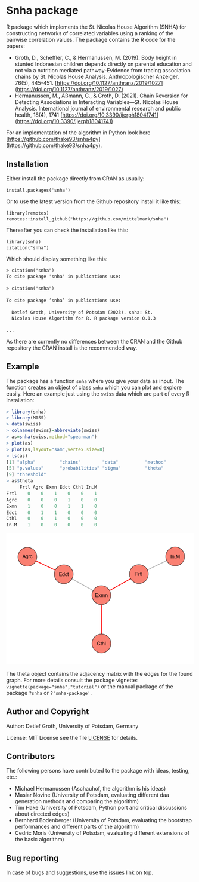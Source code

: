 # Snha package

R package which implements the St. Nicolas House Algorithm (SNHA) for
constructing networks of correlated variables using a ranking of the pairwise
correlation values. The package contains the R code for the papers:

- Groth, D., Scheffler, C., & Hermanussen, M. (2019). Body height in stunted
  Indonesian children depends directly on parental education and not via
  a nutrition mediated pathway-Evidence from tracing association chains by St.
  Nicolas House Analysis. Anthropologischer Anzeiger, 76(5), 445-451. 
  [https://doi.org/10.1127/anthranz/2019/1027](https://doi.org/10.1127/anthranz/2019/1027)
- Hermanussen, M., Aßmann, C., & Groth, D. (2021). Chain Reversion for Detecting 
  Associations in Interacting Variables—St. Nicolas House Analysis. 
  International journal of environmental research and public health, 18(4), 1741
  [https://doi.org/10.3390/ijerph18041741](https://doi.org/10.3390/ijerph18041741)

For an implementation of the algorithm in Python look here
[https://github.com/thake93/snha4py](https://github.com/thake93/snha4py).

## Installation

Either install the package directly from CRAN as usually:

```
install.packages('snha')
```

Or to use the latest version from the Github repository install it like this:

```
library(remotes)
remotes::install_github("https://github.com/mittelmark/snha")
```

Thereafter you can check the installation like this:

```
library(snha)
citation("snha")
```

Which should display something like this:

```
> citation("snha")
To cite package 'snha' in publications use:

> citation("snha")

To cite package ‘snha’ in publications use:

  Detlef Groth, University of Potsdam (2023). snha: St.
  Nicolas House Algorithm for R. R package version 0.1.3

...
```

As there are currently no differences between the CRAN and the Github repository
the CRAN install is the recommended way.

## Example

The package has a function `snha` where you give your data as input. The
function creates an object of class `snha` which you can plot and
explore easily. Here an example just using the `swiss` data which are part of
every R installation:

```r
> library(snha)
> library(MASS)
> data(swiss)
> colnames(swiss)=abbreviate(swiss)
> as=snha(swiss,method="spearman")
> plot(as)
> plot(as,layout="sam",vertex.size=8)
> ls(as)
[1] "alpha"         "chains"        "data"          "method"
[5] "p.values"      "probabilities" "sigma"         "theta"
[9] "threshold"
> as$theta
     Frtl Agrc Exmn Edct Cthl In.M
Frtl    0    0    1    0    0    1
Agrc    0    0    0    1    0    0
Exmn    1    0    0    1    1    0
Edct    0    1    1    0    0    0
Cthl    0    0    1    0    0    0
In.M    1    0    0    0    0    0

```

![](https://raw.githubusercontent.com/mittelmark/snha/main/img/swiss-spearman.png)

The theta object contains the adjacency matrix with the edges for the found
graph. For more details consult the package vignette:
`vignette(package="snha","tutorial")` or the manual package of the package
`?snha` or `?'snha-package'`.

## Author and Copyright

Author: Detlef Groth, University of Potsdam, Germany

License: MIT License see the file [LICENSE](LICENSE) for details.

## Contributors

The following persons have contributed to the package with ideas, testing, etc.:

* Michael Hermanussen (Aschauhof, the algorithm is his ideas)
* Masiar Novine (University of Potsdam, evaluating different daa generation methods and comparing the algorithm)
* Tim Hake (University of Potsdam, Python port and critical discussions about directed edges)
* Bernhard Bodenberger (University of Potsdam, evaluating the bootstrap performances and different parts of the algorithm)
* Cedric Moris (University of Potsdam, evaluating different extensions of the basic algorithm)

## Bug reporting

In case of bugs and suggestions, use the [issues](https://github.com/mittelmark/snha/issues) link on top.
